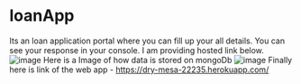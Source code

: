# loanApp
Its an loan application portal where you can fill up your all details. You can see your response in your console. I am providing hosted link below.
![image](https://user-images.githubusercontent.com/85403918/183079688-827c233a-37fc-43a5-a02f-149068e08ded.png)
Here is a Image of how data is stored on mongoDb
![image](https://user-images.githubusercontent.com/85403918/183079922-1e840261-017d-4d3a-b681-3303e0a182c4.png)
Finally here is link of the web app - https://dry-mesa-22235.herokuapp.com/
